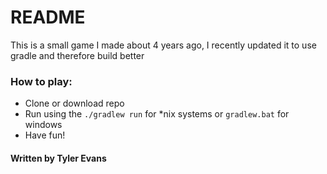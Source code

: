 # README #

This is a small game I made about 4 years ago,  I recently updated it to use gradle and therefore build better

### How to play: ###

* Clone or download repo
* Run using the `./gradlew run` for *nix systems or `gradlew.bat` for windows
* Have fun!

#### Written by Tyler Evans ####